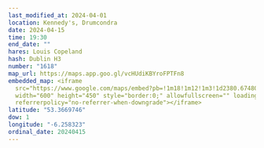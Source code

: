 ```yaml
---
last_modified_at: 2024-04-01
location: Kennedy's, Drumcondra
date: 2024-04-15
time: 19:30
end_date: ""
hares: Louis Copeland
hash: Dublin H3
number: "1618"
map_url: https://maps.app.goo.gl/vcHUdiKBYroFPTFn8
embedded_map: <iframe
  src="https://www.google.com/maps/embed?pb=!1m18!1m12!1m3!1d2380.674806217424!2d-6.258323022855717!3d53.36697457229528!2m3!1f0!2f0!3f0!3m2!1i1024!2i768!4f13.1!3m3!1m2!1s0x48670e658204c11b%3A0xe160eb7a273e8a79!2sKennedy&#39;s%20Pub!5e0!3m2!1sen!2sus!4v1711975401198!5m2!1sen!2sus"
  width="600" height="450" style="border:0;" allowfullscreen="" loading="lazy"
  referrerpolicy="no-referrer-when-downgrade"></iframe>
latitude: "53.3669746"
dow: 1
longitude: "-6.258323"
ordinal_date: 20240415
---
```

